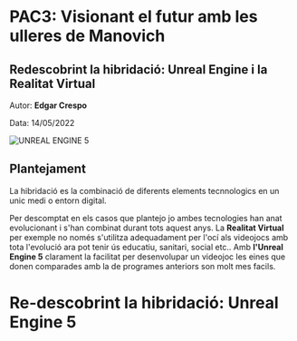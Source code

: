 # PAC3: Visionant el futur amb les ulleres de Manovich
## Redescobrint la hibridació: Unreal Engine i la Realitat Virtual
Autor: **Edgar Crespo**


Data: 14/05/2022


![UNREAL ENGINE 5](https://as01.epimg.net/meristation/imagenes/2022/03/24/reportajes/1648145141_497649_1648145204_noticia_normal.jpg)



## Plantejament
La hibridació es la combinació de diferents elements tecnnologics en un unic medi o entorn digital.


Per descomptat en els casos que plantejo jo ambes tecnologies han anat evolucionant i s'han combinat durant tots aquest anys. La **Realitat Virtual** per exemple no només s'utilitza adequadament per l'ocí als videojocs amb tota l'evolució ara pot tenir ús educatiu, sanitari, social etc..
Amb  **l'Unreal Engine 5**  clarament la facilitat per desenvolupar un videojoc les eines que donen comparades amb la de programes anteriors son molt mes facils.


# Re-descobrint la hibridació: Unreal Engine 5
